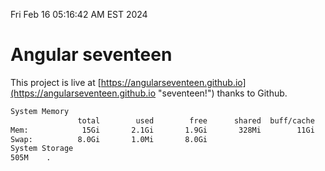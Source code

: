 Fri Feb 16 05:16:42 AM EST 2024

# Angular seventeen


This project is live at [https://angularseventeen.github.io](https://angularseventeen.github.io "seventeen!") thanks to Github.

```bash
System Memory
               total        used        free      shared  buff/cache   available
Mem:            15Gi       2.1Gi       1.9Gi       328Mi        11Gi        13Gi
Swap:          8.0Gi       1.0Mi       8.0Gi
System Storage
505M	.
```
